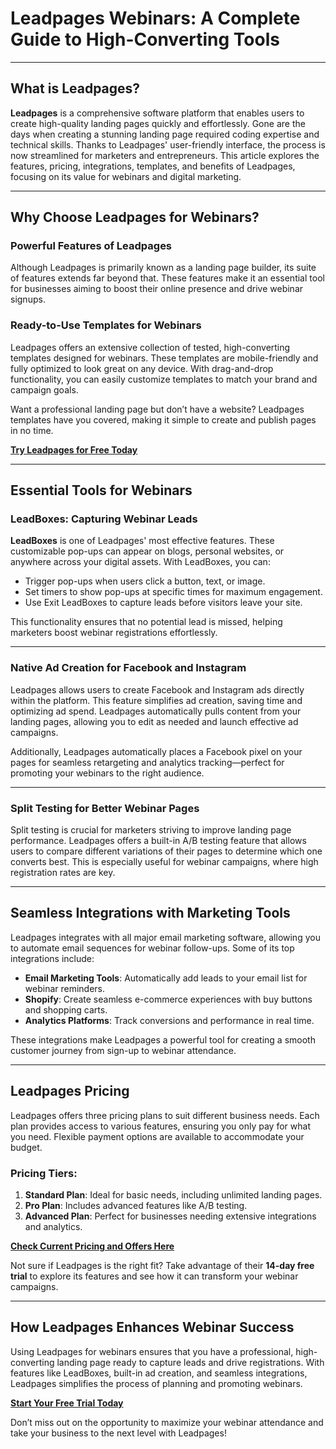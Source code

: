# Leadpages Webinars: A Complete Guide to High-Converting Tools

---

## What is Leadpages?

**Leadpages** is a comprehensive software platform that enables users to create high-quality landing pages quickly and effortlessly. Gone are the days when creating a stunning landing page required coding expertise and technical skills. Thanks to Leadpages' user-friendly interface, the process is now streamlined for marketers and entrepreneurs. This article explores the features, pricing, integrations, templates, and benefits of Leadpages, focusing on its value for webinars and digital marketing.

---

## Why Choose Leadpages for Webinars?

### Powerful Features of Leadpages

Although Leadpages is primarily known as a landing page builder, its suite of features extends far beyond that. These features make it an essential tool for businesses aiming to boost their online presence and drive webinar signups.

### Ready-to-Use Templates for Webinars

Leadpages offers an extensive collection of tested, high-converting templates designed for webinars. These templates are mobile-friendly and fully optimized to look great on any device. With drag-and-drop functionality, you can easily customize templates to match your brand and campaign goals.

Want a professional landing page but don’t have a website? Leadpages templates have you covered, making it simple to create and publish pages in no time.

[**Try Leadpages for Free Today**](https://bit.ly/LEadPages)

---

## Essential Tools for Webinars

### LeadBoxes: Capturing Webinar Leads

**LeadBoxes** is one of Leadpages' most effective features. These customizable pop-ups can appear on blogs, personal websites, or anywhere across your digital assets. With LeadBoxes, you can:

- Trigger pop-ups when users click a button, text, or image.
- Set timers to show pop-ups at specific times for maximum engagement.
- Use Exit LeadBoxes to capture leads before visitors leave your site.

This functionality ensures that no potential lead is missed, helping marketers boost webinar registrations effortlessly.

---

### Native Ad Creation for Facebook and Instagram

Leadpages allows users to create Facebook and Instagram ads directly within the platform. This feature simplifies ad creation, saving time and optimizing ad spend. Leadpages automatically pulls content from your landing pages, allowing you to edit as needed and launch effective ad campaigns.

Additionally, Leadpages automatically places a Facebook pixel on your pages for seamless retargeting and analytics tracking—perfect for promoting your webinars to the right audience.

---

### Split Testing for Better Webinar Pages

Split testing is crucial for marketers striving to improve landing page performance. Leadpages offers a built-in A/B testing feature that allows users to compare different variations of their pages to determine which one converts best. This is especially useful for webinar campaigns, where high registration rates are key.

---

## Seamless Integrations with Marketing Tools

Leadpages integrates with all major email marketing software, allowing you to automate email sequences for webinar follow-ups. Some of its top integrations include:

- **Email Marketing Tools**: Automatically add leads to your email list for webinar reminders.
- **Shopify**: Create seamless e-commerce experiences with buy buttons and shopping carts.
- **Analytics Platforms**: Track conversions and performance in real time.

These integrations make Leadpages a powerful tool for creating a smooth customer journey from sign-up to webinar attendance.

---

## Leadpages Pricing

Leadpages offers three pricing plans to suit different business needs. Each plan provides access to various features, ensuring you only pay for what you need. Flexible payment options are available to accommodate your budget.

### Pricing Tiers:
1. **Standard Plan**: Ideal for basic needs, including unlimited landing pages.
2. **Pro Plan**: Includes advanced features like A/B testing.
3. **Advanced Plan**: Perfect for businesses needing extensive integrations and analytics.

[**Check Current Pricing and Offers Here**](https://bit.ly/LEadPages)

Not sure if Leadpages is the right fit? Take advantage of their **14-day free trial** to explore its features and see how it can transform your webinar campaigns.

---

## How Leadpages Enhances Webinar Success

Using Leadpages for webinars ensures that you have a professional, high-converting landing page ready to capture leads and drive registrations. With features like LeadBoxes, built-in ad creation, and seamless integrations, Leadpages simplifies the process of planning and promoting webinars.

[**Start Your Free Trial Today**](https://bit.ly/LEadPages)

Don’t miss out on the opportunity to maximize your webinar attendance and take your business to the next level with Leadpages!
